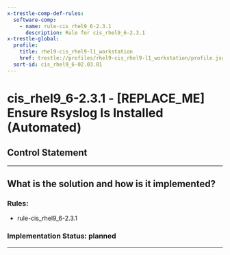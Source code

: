 ```yaml
---
x-trestle-comp-def-rules:
  software-comp:
    - name: rule-cis_rhel9_6-2.3.1
      description: Rule for cis_rhel9_6-2.3.1
x-trestle-global:
  profile:
    title: rhel9-cis_rhel9-l1_workstation
    href: trestle://profiles/rhel9-cis_rhel9-l1_workstation/profile.json
  sort-id: cis_rhel9_6-02.03.01
---
```


# cis_rhel9_6-2.3.1 - \[REPLACE_ME\] Ensure Rsyslog Is Installed (Automated)

## Control Statement

______________________________________________________________________

## What is the solution and how is it implemented?

<!-- For implementation status enter one of: implemented, partial, planned, alternative, not-applicable -->

<!-- Note that the list of rules under ### Rules: is read-only and changes will not be captured after assembly to JSON -->

<!-- Add control implementation description here for control: cis_rhel9_6-2.3.1 -->

### Rules:

  - rule-cis_rhel9_6-2.3.1

### Implementation Status: planned

______________________________________________________________________
